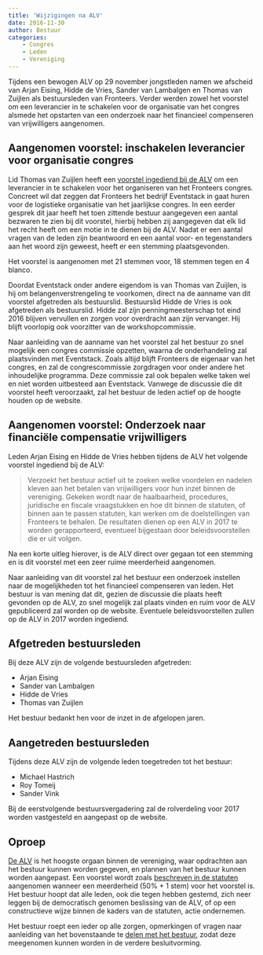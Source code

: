 ```yaml
---
title: 'Wijzigingen na ALV'
date: 2016-11-30
author: Bestuur
categories:
    - Congres
    - Leden
    - Vereniging
---
```


Tijdens een bewogen ALV op 29 november jongstleden namen we afscheid van Arjan Eising, Hidde de Vries, Sander van Lambalgen en Thomas van Zuijlen als bestuursleden van Fronteers. Verder werden zowel het voorstel om een leverancier in te schakelen voor de organisatie van het congres alsmede het opstarten van een onderzoek naar het financieel compenseren van vrijwilligers aangenomen.

## Aangenomen voorstel: inschakelen leverancier voor organisatie congres

Lid Thomas van Zuijlen heeft een [voorstel ingediend bij de ALV](/blog/2016/11/alv-2016-motie-andere-aanpak-organisatie-congres) om een leverancier in te schakelen voor het organiseren van het Fronteers congres. Concreet wil dat zeggen dat Fronteers het bedrijf Eventstack in gaat huren voor de logistieke organisatie van het jaarlijkse congres. In een eerder gesprek dit jaar heeft het toen zittende bestuur aangegeven een aantal bezwaren te zien bij dit voorstel, hierbij hebben zij aangegeven dat elk lid het recht heeft om een motie in te dienen bij de ALV. Nadat er een aantal vragen van de leden zijn beantwoord en een aantal voor- en tegenstanders aan het woord zijn geweest, heeft er een stemming plaatsgevonden.

Het voorstel is aangenomen met 21 stemmen voor, 18 stemmen tegen en 4 blanco.

Doordat Eventstack onder andere eigendom is van Thomas van Zuijlen, is hij om belangenverstrengeling te voorkomen, direct na de aanname van dit voorstel afgetreden als bestuurslid. Bestuurslid Hidde de Vries is ook afgetreden als bestuurslid. Hidde zal zijn penningmeesterschap tot eind 2016 blijven vervullen en zorgen voor overdracht aan zijn vervanger. Hij blijft voorlopig ook voorzitter van de workshopcommissie.

Naar aanleiding van de aanname van het voorstel zal het bestuur zo snel mogelijk een congres commissie opzetten, waarna de onderhandeling zal plaatsvinden met Eventstack. Zoals altijd blijft Fronteers de eigenaar van het congres, en zal de congrescommissie zorgdragen voor onder andere het inhoudelijke programma. Deze commissie zal ook bepalen welke taken wel en niet worden uitbesteed aan Eventstack. Vanwege de discussie die dit voorstel heeft veroorzaakt, zal het bestuur de leden actief op de hoogte houden op de website.

## Aangenomen voorstel: Onderzoek naar financiële compensatie vrijwilligers

Leden Arjan Eising en Hidde de Vries hebben tijdens de ALV het volgende voorstel ingediend bij de ALV:

> Verzoekt het bestuur actief uit te zoeken welke voordelen en nadelen kleven aan het betalen van vrijwilligers voor hun inzet binnen de vereniging. Gekeken wordt naar de haalbaarheid, procedures, juridische en fiscale vraagstukken en hoe dit binnen de statuten, of binnen aan te passen statuten, kan werken om de doelstellingen van Fronteers te behalen. De resultaten dienen op een ALV in 2017 te worden gerapporteerd, eventueel bijgestaan door beleidsvoorstellen die er uit volgen.

Na een korte uitleg hierover, is de ALV direct over gegaan tot een stemming en is dit voorstel met een zeer ruime meerderheid aangenomen.

Naar aanleiding van dit voorstel zal het bestuur een onderzoek instellen naar de mogelijkheden tot het financieel compenseren van leden. Het bestuur is van mening dat dit, gezien de discussie die plaats heeft gevonden op de ALV, zo snel mogelijk zal plaats vinden en ruim voor de ALV gepubliceerd zal worden op de website. Eventuele beleidsvoorstellen zullen op de ALV in 2017 worden ingediend.

## Afgetreden bestuursleden

Bij deze ALV zijn de volgende bestuursleden afgetreden:

-   Arjan Eising
-   Sander van Lambalgen
-   Hidde de Vries
-   Thomas van Zuijlen

Het bestuur bedankt hen voor de inzet in de afgelopen jaren.

## Aangetreden bestuursleden

Tijdens deze ALV zijn de volgende leden toegetreden tot het bestuur:

-   Michael Hastrich
-   Roy Tomeij
-   Sander Vink

Bij de eerstvolgende bestuursvergadering zal de rolverdeling voor 2017 worden vastgesteld en aangepast op de website.

## Oproep

[De ALV](/vereniging/alv) is het hoogste orgaan binnen de vereniging, waar opdrachten aan het bestuur kunnen worden gegeven, en plannen van het bestuur kunnen worden aangepast. Een voorstel wordt zoals [beschreven in de statuten](/vereniging/geschiedenis/statuten) aangenomen wanneer een meerderheid (50% + 1 stem) voor het voorstel is. Het bestuur hoopt dat alle leden, ook die tegen hebben gestemd, zich neer leggen bij de democratisch genomen beslissing van de ALV, of op een constructieve wijze binnen de kaders van de statuten, actie ondernemen.

Het bestuur roept een ieder op alle zorgen, opmerkingen of vragen naar aanleiding van het bovenstaande te [delen met het bestuur](/nl/vereniging/contact/), zodat deze meegenomen kunnen worden in de verdere besluitvorming.
